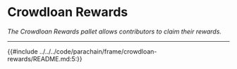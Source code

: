 # Crowdloan Rewards

*The Crowdloan Rewards pallet allows contributors to claim their rewards.*

---

{{#include ../../../code/parachain/frame/crowdloan-rewards/README.md:5:}}
